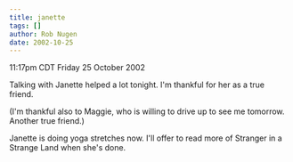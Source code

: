 ```yaml
---
title: janette
tags: []
author: Rob Nugen
date: 2002-10-25
---
```


<p class=date>11:17pm CDT Friday 25 October 2002</p>

<p>Talking with Janette helped a lot tonight.  I'm thankful for her as
a true friend.</p>

<p>(I'm thankful also to Maggie, who is willing to drive up to see me
tomorrow.  Another true friend.)</p>

<p>Janette is doing yoga stretches now.  I'll offer to read more of
Stranger in a Strange Land when she's done.</p>

